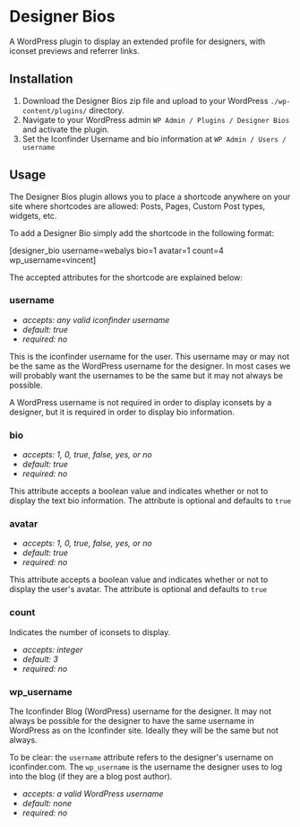# Designer Bios

A WordPress plugin to display an extended profile for designers, with iconset previews and referrer links.

## Installation

1. Download the Designer Bios zip file and upload to your WordPress `./wp-content/plugins/` directory.
2. Navigate to your WordPress admin `WP Admin / Plugins / Designer Bios` and activate the plugin.
3. Set the Iconfinder Username and bio information at `WP Admin / Users / username`

## Usage 

The Designer Bios plugin allows you to place a shortcode anywhere on your site where shortcodes are allowed: Posts, 
Pages, Custom Post types, widgets, etc.

To add a Designer Bio simply add the shortcode in the following format:

[designer_bio username=webalys bio=1 avatar=1 count=4 wp_username=vincent]

The accepted attributes for the shortcode are explained below:

### username

* _accepts: any valid iconfinder username_
* _default: true_
* _required: no_

This is the iconfinder username for the user. This username may or may not be the same as the WordPress username for 
the designer. In most cases we will probably want the usernames to be the same but it may not always be possible. 

A WordPress username is not required in order to display iconsets by a designer, but it is required in order 
to display bio information.

### bio

* _accepts: 1, 0, true, false, yes, or no_
* _default: true_
* _required: no_

This attribute accepts a boolean value and indicates whether or not to display the text bio information. 
The attribute is optional and defaults to `true`

### avatar

* _accepts: 1, 0, true, false, yes, or no_
* _default: true_
* _required: no_

This attribute accepts a boolean value and indicates whether or not to display the user's avatar.
The attribute is optional and defaults to `true`

### count

Indicates the number of iconsets to display.

* _accepts: integer_
* _default: 3_
* _required: no_

### wp_username

The Iconfinder Blog (WordPress) username for the designer. It may not always be possible for the designer to have 
the same username in WordPress as on the Iconfinder site. Ideally they will be the same but not always.

To be clear: the `username` attribute refers to the designer's username on iconfinder.com. The `wp_username` is the 
username the designer uses to log into the blog (if they are a blog post author).

* _accepts: a valid WordPress username_
* _default: none_
* _required: no_


